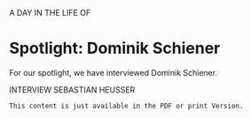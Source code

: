 A DAY IN THE LIFE OF
# Spotlight: Dominik Schiener

<div class="introdution">
For our spotlight, we have interviewed Dominik Schiener.
</div>

INTERVIEW SEBASTIAN HEUSSER

```
This content is just available in the PDF or print Version.
```